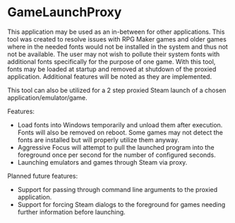 # GameLaunchProxy

This application may be used as an in-between for other applications. This tool was created to resolve issues with RPG Maker games and older games where in the needed fonts would not be installed in the system and thus not not be available. The user may not wish to pollute their system fonts with additional fonts specifically for the purpose of one game. With this tool, fonts may be loaded at startup and removed at shutdown of the proxied application. Additional features will be noted as they are implemented.

This tool can also be utilized for a 2 step proxied Steam launch of a chosen application/emulator/game.

Features:
* Load fonts into Windows temporarily and unload them after execution. Fonts will also be removed on reboot. Some games may not detect the fonts are installed but will properly utilize them anyway.
* Aggressive Focus will attempt to pull the launched program into the foreground once per second for the number of configured seconds.
* Launching emulators and games through Steam via proxy.

Planned future features:
* Support for passing through command line arguments to the proxied application.
* Support for forcing Steam dialogs to the foreground for games needing further information before launching.
